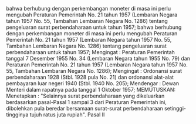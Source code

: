  bahwa berhubung dengan perkembangan moneter di masa ini perlu mengubah Peraturan Pemerintah No. 21 tahun 1957 (Lembaran Negara tahun 1957 No. 55, Tambahan Lembaran Negara No. 1286) tentang pengeluaran surat perbendaharaan untuk tahun 1957; bahwa berhubung dengan perkembangan moneter di masa ini perlu mengubah Peraturan Pemerintah No. 21 tahun 1957 (Lembaran Negara tahun 1957 No. 55, Tambahan Lembaran Negara No. 1286) tentang pengeluaran surat perbendaharaan untuk tahun 1957;
Mengingat :
 Peraturan Pemerintah tanggal 7 Desember 1955 No. 34 (Lembaran Negara tahun 1955 No. 79) dan Peraturan Pemerintah No. 21 tahun 1957 (Lembaran Negara tahun 1957 No. 55, Tambahan Lembaran Negara No. 1286);
Mengingat :
 Ordonansi surat perbendaharaan 1928 (Stbl. 1928 pula No. 21) dan ordonansi alat-alat pembayaran luar negeri 1940 (Stbl. 1940 No. 205); Mendengar : Dewan Menteri dalam rapatnya pada tanggal 1 Oktober 1957;
MEMUTUSKAN:
 Menetapkan : "Selainnya surat perbendaharaan yang dikeluarkan berdasarkan pasal-Pasal 1 sampai 3 dari Peraturan Pemerintah ini, dibolehkan pula beredar bersamaan surat-surat perbendaharaan setinggi-tingginya tujuh ratus juta rupiah". Pasal II